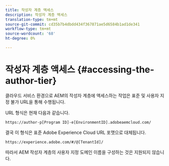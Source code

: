 ```yaml
---
title: 작성자 계층 액세스
description: 작성자 계층 액세스
translation-type: tm+mt
source-git-commit: cd35b7b4dbdd434f367871ae5d6584b1ad1de341
workflow-type: tm+mt
source-wordcount: '68'
ht-degree: 0%

---
```



# 작성자 계층 액세스 {#accessing-the-author-tier}

클라우드 서비스 환경으로 AEM의 작성자 계층에 액세스하는 작업은 표준 및 사용자 지정 불가 URL을 통해 수행됩니다.

URL 형식은 현재 다음과 같습니다.

`https://author-p[Program ID]-e[EnvironmentID].adobeaemcloud.com/`

결국 이 형식은 표준 Adobe Experience Cloud URL 포맷으로 대체됩니다.

`https://experience.adobe.com/#/@[TenantId]/`

따라서 AEM 작성자 계층의 사용자 지정 도메인 이름을 구성하는 것은 지원되지 않습니다.

